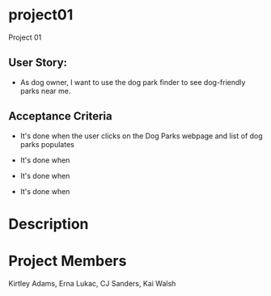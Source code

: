 # project01
Project 01


## User Story:

* As dog owner, I want to use the dog park finder to see dog-friendly parks near me.

## Acceptance Criteria

* It's done when the user clicks on the Dog Parks webpage and list of dog parks populates

* It's done when 

* It's done when 

* It's done when 

# Description

# Project Members
Kirtley Adams, Erna Lukac, CJ Sanders, Kai Walsh